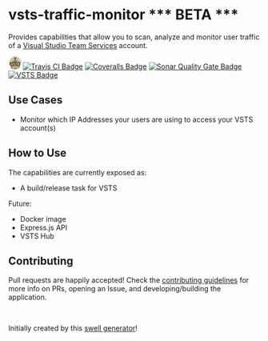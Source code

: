 # vsts-traffic-monitor *** BETA ***

Provides capabilities that allow you to scan, analyze and monitor user traffic of a [Visual Studio Team Services][vsts-url] account. 

<img src="docs/images/TravisCI-Mascot-2.png" width="25" height="25" /> [![Travis CI Badge][travis-ci-build-status-badge]][travis-ci-url]
[![Coveralls Badge][coveralls-badge]][coveralls-url]
[![Sonar Quality Gate Badge][sonar-quality-gate-badge]][sonar-url]
[![VSTS Badge][supercharge-vsts-badge]][vsts-url]

## Use Cases
- Monitor which IP Addresses your users are using to access your VSTS account(s)
  
## How to Use
The capabilities are currently exposed as:
- A build/release task for VSTS

Future:
- Docker image
- Express.js API
- VSTS Hub

## Contributing
Pull requests are happily accepted! Check the [contributing guidelines][contributingmd] for more info on PRs, opening an Issue, and developing/building the application.  
  
<br />

Initially created by this [swell generator][parent-generator-url]!  

[parent-generator-url]: https://github.com/swellaby/generator-swell
[vsts-url]: https://www.visualstudio.com/team-services/
[travis-ci-build-status-badge]: https://travis-ci.org/swellaby/vsts-traffic-monitor.svg?branch=master
[travis-ci-url]: https://travis-ci.org/swellaby/vsts-traffic-monitor
[travis-ci-logo]: docs/images/TravisCI-Mascot-2.png
[supercharge-vsts-badge]: https://img.shields.io/badge/Supercharged%20By-VS%20Team%20Services-blue.svg
[coveralls-badge]: https://coveralls.io/repos/github/swellaby/vsts-traffic-monitor/badge.svg
[coveralls-url]: https://coveralls.io/github/swellaby/vsts-traffic-monitor
[sonar-quality-gate-badge]: https://sonarcloud.io/api/badges/gate?key=swellaby:vsts-traffic-monitor
[sonar-url]: https://sonarcloud.io/dashboard/index/swellaby:vsts-traffic-monitor
[contributingmd]: CONTRIBUTING.md
